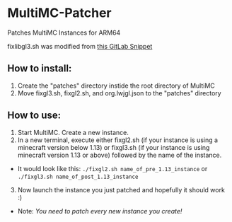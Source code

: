 # MultiMC-Patcher
Patches MultiMC Instances for ARM64

fixlibgl3.sh was modified from [this GitLab Snippet](https://gitlab.com/snippets/1933165)

## How to install:
1. Create the "patches" directory instide the root directory of MultiMC
2. Move fixgl3.sh, fixgl2.sh, and org.lwjgl.json to the "patches" directory

## How to use:
1. Start MultiMC. Create a new instance.
2. In a new terminal, execute either fixgl2.sh (if your instance is using a minecraft version below 1.13) or fixgl3.sh (if your instance is using minecraft version 1.13 or above) followed by the name of the instance.
  + It would look like this: `./fixgl2.sh name_of_pre_1.13_instance` or `./fixgl3.sh name_of_post_1.13_instance`
3. Now launch the instance you just patched and hopefully it should work :)
  + Note: *You need to patch every new instance you create!*
